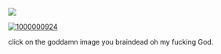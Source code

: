 ![](https://komarev.com/ghpvc/?username=antonkomarev&color=dbd4b6&label=??&abbreviated=true)



[![1000000924](https://github.com/user-attachments/assets/ca888a57-630a-407b-bcf3-2f9542ea5b03)
](https://rentry.co/uictim)

click on the goddamn image you braindead oh my fucking God.

